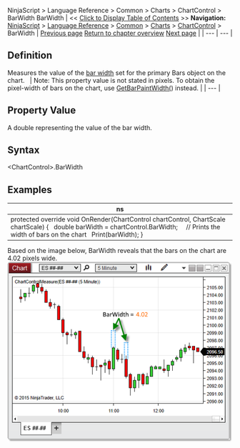 ﻿
NinjaScript \> Language Reference \> Common \> Charts \> ChartControl \> BarWidth
BarWidth
| \<\< [Click to Display Table of Contents](chartcontrol_barwidth.md) \>\> **Navigation:**     [NinjaScript](ninjascript-1.md) \> [Language Reference](language_reference_wip-1.md) \> [Common](common-1.md) \> [Charts](chart-1.md) \> [ChartControl](chartcontrol-1.md) \> BarWidth | [Previous page](chartcontrol_barsperiod-1.md) [Return to chapter overview](chartcontrol-1.md) [Next page](barwidtharray-1.md) |
| --- | --- |
## Definition
Measures the value of the [bar width](barwidth-1.md) set for the primary Bars object on the chart. 
 
| Note: This property value is not stated in pixels. To obtain the pixel\-width of bars on the chart, use [GetBarPaintWidth(](chartcontrol_getbarpaintwidth-1.md)) instead. |
| --- |

## Property Value
A double representing the value of the bar width.
## 
## Syntax
\<ChartControl\>.BarWidth
## 
## Examples
| ns |
| --- |
| protected override void OnRender(ChartControl chartControl, ChartScale chartScale) {    double barWidth \= chartControl.BarWidth;      // Prints the width of bars on the chart    Print(barWidth); } |

Based on the image below, BarWidth reveals that the bars on the chart are 4\.02 pixels wide.
 
![ChartControl_BarWidth](chartcontrol_barwidth.png)

